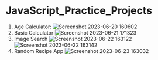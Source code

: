 # JavaScript_Practice_Projects
1. Age Calculator:
![Screenshot 2023-06-20 160602](https://github.com/bestcoolestp/JavaScript_Practice_Projects/assets/108534975/4bc408dc-2418-4ed1-9afa-a31459f306d2)
2. Basic Calculator
![Screenshot 2023-06-21 171323](https://github.com/bestcoolestp/JavaScript_Practice_Projects/assets/108534975/2c2a3442-7e23-40c4-9763-d678e806ca52)
3. Image Search
![Screenshot 2023-06-22 163122](https://github.com/bestcoolestp/JavaScript_Practice_Projects/assets/108534975/674aac05-1ecc-4b91-b403-017d996c65d3)
![Screenshot 2023-06-22 163142](https://github.com/bestcoolestp/JavaScript_Practice_Projects/assets/108534975/87f5a46e-b241-4a61-a982-38c51982d29e)
4. Random Recipe App
![Screenshot 2023-06-23 163032](https://github.com/bestcoolestp/JavaScript_Practice_Projects/assets/108534975/203e003a-7f6c-46c0-8ecb-4821704ae1cf)
